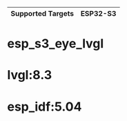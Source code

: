 | Supported Targets | ESP32-S3 |
| ----------------- | -------- |

# esp_s3_eye_lvgl
# lvgl:8.3
# esp_idf:5.04


